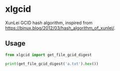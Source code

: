 # xlgcid

XunLei GCID hash algorithm, inspired from https://binux.blog/2012/03/hash_algorithm_of_xunlei/.

## Usage

``` python
from xlgcid import get_file_gcid_digest

print(get_file_gcid_digest('a.txt').hex())
```
